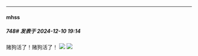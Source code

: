 ﻿
*****

####  mhss  
##### 748#       发表于 2024-12-10 19:14

赌狗活了！赌狗活了！
<img src="https://p.sda1.dev/20/f513c97f2c5fe0b3b855a913a2024f77/2024-12-10_19-13-37.png" referrerpolicy="no-referrer">
<img src="https://p.sda1.dev/20/b2b125d28a4f61270ad494d0d7463c6c/2024-12-10_19-13-42.png" referrerpolicy="no-referrer">


